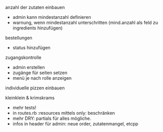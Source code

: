 anzahl der zutaten einbauen
- admin kann mindestanzahl definieren
- warnung, wenn mindestanzahl unterschritten (mind.anzahl als feld zu ingredients hinzufügen)

bestellungen
- status hinzufügen

zugangskontrolle
- admin erstellen
- zugänge für seiten setzen
- menü je nach rolle anzeigen

individuelle pizzen einbauen

kleinklein & krimskrams
- mehr tests!
- in routes.rb :resources mittels only: beschränken
- mehr DRY: partials für alles mögliche.
- infos in header für admin: neue order, zutatenmangel, etcpp
